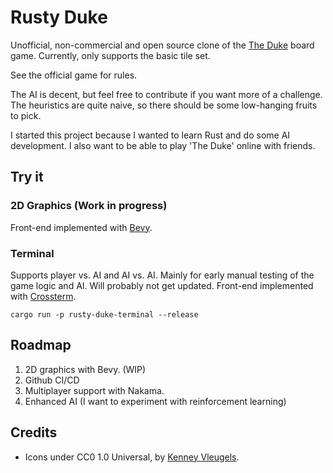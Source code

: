 # Rusty Duke

Unofficial, non-commercial and open source clone of the [The Duke](https://boardgamegeek.com/boardgame/257601/duke-lords-legacy) board game. Currently, only supports the basic tile set.

See the official game for rules.

The AI is decent, but feel free to contribute if you want more of a challenge. The heuristics are quite naive, so there should be some low-hanging fruits to pick.

I started this project because I wanted to learn Rust and do some AI development. I also want to be able to play 'The Duke' online with friends.

## Try it

### 2D Graphics (Work in progress)

Front-end implemented with [Bevy](https://bevyengine.org/).

### Terminal

Supports player vs. AI and AI vs. AI. Mainly for early manual testing of the game logic and AI. Will probably not get updated. Front-end implemented with [Crossterm](https://docs.rs/crossterm/latest/crossterm/).

`cargo run -p rusty-duke-terminal --release`

## Roadmap

1. 2D graphics with Bevy. (WIP)
2. Github CI/CD
3. Multiplayer support with Nakama.
4. Enhanced AI (I want to experiment with reinforcement learning)

## Credits
* Icons under CC0 1.0 Universal, by [Kenney Vleugels](https://www.kenney.nl).
